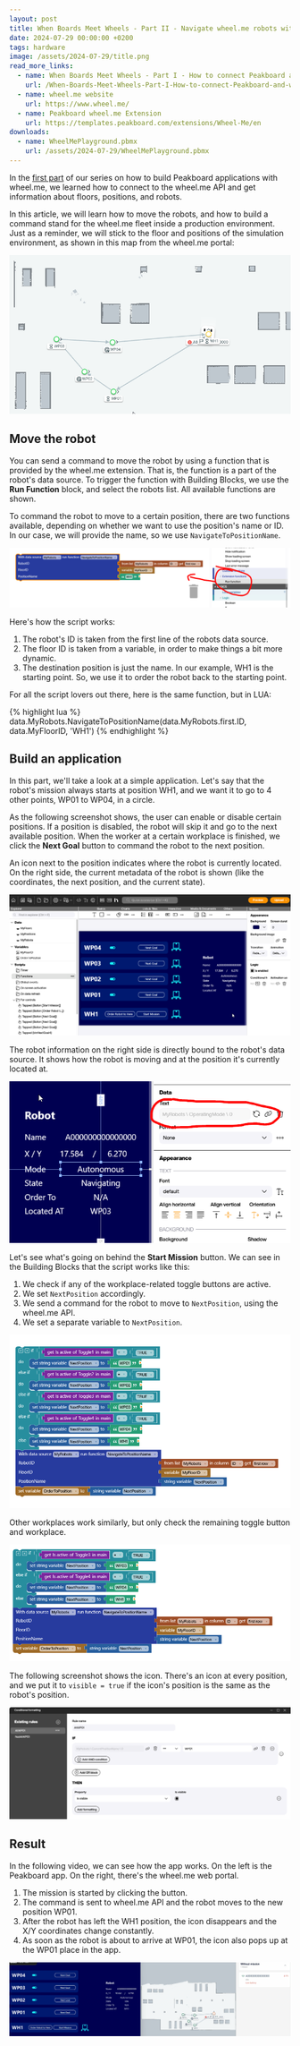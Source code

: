 ```yaml
---
layout: post
title: When Boards Meet Wheels - Part II - Navigate wheel.me robots with Peaboard 
date: 2024-07-29 00:00:00 +0200
tags: hardware
image: /assets/2024-07-29/title.png
read_more_links:
  - name: When Boards Meet Wheels - Part I - How to connect Peakboard and wheel.me robots
    url: /When-Boards-Meet-Wheels-Part-I-How-to-connect-Peakboard-and-wheel.me-robots.html
  - name: wheel.me website
    url: https://www.wheel.me/
  - name: Peakboard wheel.me Extension
    url: https://templates.peakboard.com/extensions/Wheel-Me/en
downloads:
  - name: WheelMePlayground.pbmx
    url: /assets/2024-07-29/WheelMePlayground.pbmx
---
```

In the [first part](/When-Boards-Meet-Wheels-Part-I-How-to-connect-Peakboard-and-wheel.me-robots.html) of our series on how to build Peakboard applications with wheel.me, we learned how to connect to the wheel.me API and get information about floors, positions, and robots.

In this article, we will learn how to move the robots, and how to build a command stand for the wheel.me fleet inside a production environment.
Just as a reminder, we will stick to the floor and positions of the simulation environment, as shown in this map from the wheel.me portal:

![image](/assets/2024-07-29/010.png)

## Move the robot

You can send a command to move the robot by using a function that is provided by the wheel.me extension. That is, the function is a part of the robot's data source. To trigger the function with Building Blocks, we use the **Run Function** block, and select the robots list. All available functions are shown.

To command the robot to move to a certain position, there are two functions available, depending on whether we want to use the position's name or ID. In our case, we will provide the name, so we use `NavigateToPositionName`.

![image](/assets/2024-07-29/020.png)


Here's how the script works:
1. The robot's ID is taken from the first line of the robots data source.
2. The floor ID is taken from a variable, in order to make things a bit more dynamic.
3. The destination position is just the name. In our example, WH1 is the starting point. So, we use it to order the robot back to the starting point.

For all the script lovers out there, here is the same function, but in LUA:

{% highlight lua %}
data.MyRobots.NavigateToPositionName(data.MyRobots.first.ID, data.MyFloorID, 'WH1')
{% endhighlight %}

## Build an application

In this part, we'll take a look at a simple application. Let's say that the robot's mission always starts at position WH1, and we want it to go to 4 other points, WP01 to WP04, in a circle.

As the following screenshot shows, the user can enable or disable certain positions. If a position is disabled, the robot will skip it and go to the next available position. When the worker at a certain workplace is finished, we click the **Next Goal** button to command the robot to the next position.

An icon next to the position indicates where the robot is currently located. On the right side, the current metadata of the robot is shown (like the coordinates, the next position, and the current state).

![image](/assets/2024-07-29/030.png)

The robot information on the right side is directly bound to the robot's data source. It shows how the robot is moving and at the position it's currently located at.

![image](/assets/2024-07-29/040.png)

Let's see what's going on behind the **Start Mission** button. We can see in the Building Blocks that the script works like this:
1. We check if any of the workplace-related toggle buttons are active.
2. We set `NextPosition` accordingly.
3. We send a command for the robot to move to `NextPosition`, using the wheel.me API.
4. We set a separate variable to `NextPosition`.

![image](/assets/2024-07-29/050.png)

Other workplaces work similarly, but only check the remaining toggle button and workplace.

![image](/assets/2024-07-29/060.png)

The following screenshot shows the icon. There's an icon at every position, and we put it to `visible = true` if the icon's position is the same as the robot's position.

![image](/assets/2024-07-29/070.png)

## Result

In the following video, we can see how the app works. On the left is the Peakboard app. On the right, there's the wheel.me web portal.
1. The mission is started by clicking the button.
2. The command is sent to wheel.me API and the robot moves to the new position WP01.
3. After the robot has left the WH1 position, the icon disappears and the X/Y coordinates change constantly.
3. As soon as the robot is about to arrive at WP01, the icon also pops up at the WP01 place in the app.

![image](/assets/2024-07-29/result.gif)
